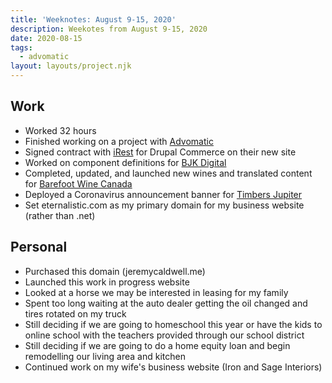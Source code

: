 ```yaml
---
title: 'Weeknotes: August 9-15, 2020'
description: Weekotes from August 9-15, 2020
date: 2020-08-15
tags:
  - advomatic
layout: layouts/project.njk
---
```


## Work
- Worked 32 hours
- Finished working on a project with [Advomatic](https://www.advomatic.com)
- Signed contract with [iRest](https://www.irest.org) for Drupal Commerce on their new site
- Worked on component definitions for [BJK Digital](https://www.bkjdigital.com)
- Completed, updated, and launched new wines and translated content for [Barefoot Wine Canada](https://www.barefootwine.ca)
- Deployed a Coronavirus announcement banner for [Timbers Jupiter](https://www.timbersjupiter.com)
- Set eternalistic.com as my primary domain for my business website (rather than .net)

## Personal
- Purchased this domain (jeremycaldwell.me)
- Launched this work in progress website
- Looked at a horse we may be interested in leasing for my family
- Spent too long waiting at the auto dealer getting the oil changed and tires rotated on my truck
- Still deciding if we are going to homeschool this year or have the kids to online school with the teachers provided through our school district
- Still deciding if we are going to do a home equity loan and begin remodelling our living area and kitchen
- Continued work on my wife's business website (Iron and Sage Interiors)
